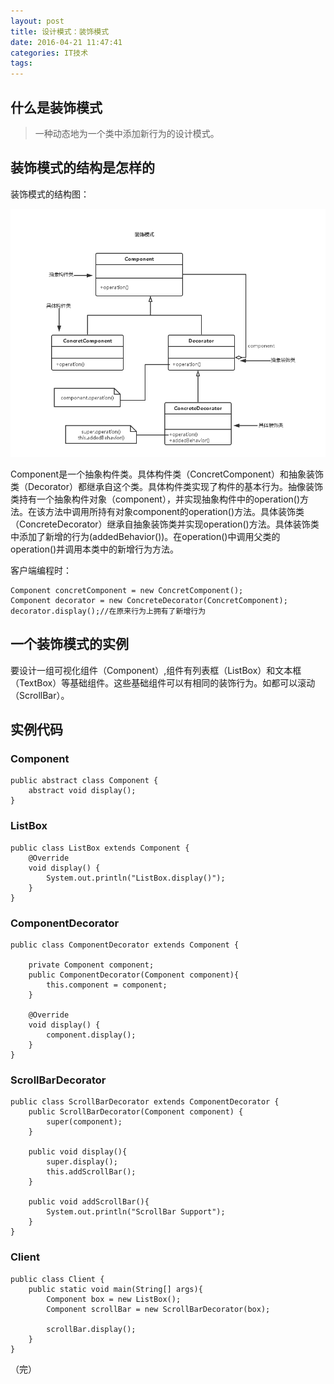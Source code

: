 ```yaml
---
layout: post
title: 设计模式：装饰模式
date: 2016-04-21 11:47:41
categories: IT技术
tags:
---
```


## 什么是装饰模式
> 一种动态地为一个类中添加新行为的设计模式。

## 装饰模式的结构是怎样的

装饰模式的结构图：

![](/assets/20160421/decorator.png)

Component是一个抽象构件类。具体构件类（ConcretComponent）和抽象装饰类（Decorator）都继承自这个类。具体构件类实现了构件的基本行为。抽像装饰类持有一个抽象构件对象（component），并实现抽象构件中的operation()方法。在该方法中调用所持有对象component的operation()方法。具体装饰类（ConcreteDecorator）继承自抽象装饰类并实现operation()方法。具体装饰类中添加了新增的行为(addedBehavior())。在operation()中调用父类的operation()并调用本类中的新增行为方法。

客户端编程时：

```
Component concretComponent = new ConcretComponent();
Component decorator = new ConcreteDecorator(ConcretComponent);
decorator.display();//在原来行为上拥有了新增行为
```

## 一个装饰模式的实例
要设计一组可视化组件（Component）,组件有列表框（ListBox）和文本框（TextBox）等基础组件。这些基础组件可以有相同的装饰行为。如都可以滚动（ScrollBar）。

## 实例代码
### Component
```
public abstract class Component {
    abstract void display();
}
```

### ListBox
```
public class ListBox extends Component {
    @Override
    void display() {
        System.out.println("ListBox.display()");
    }
}
```

### ComponentDecorator
```
public class ComponentDecorator extends Component {

    private Component component;
    public ComponentDecorator(Component component){
        this.component = component;
    }

    @Override
    void display() {
        component.display();
    }
}
```

### ScrollBarDecorator
```
public class ScrollBarDecorator extends ComponentDecorator {
    public ScrollBarDecorator(Component component) {
        super(component);
    }

    public void display(){
        super.display();
        this.addScrollBar();
    }

    public void addScrollBar(){
        System.out.println("ScrollBar Support");
    }
}
```

### Client
```
public class Client {
    public static void main(String[] args){
        Component box = new ListBox();
        Component scrollBar = new ScrollBarDecorator(box);

        scrollBar.display();
    }
}
```

（完）
